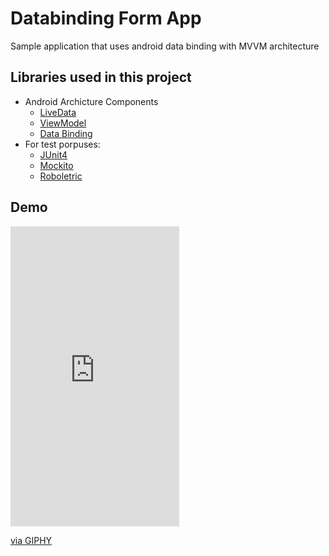 # Databinding Form App
Sample application that uses android data binding with MVVM architecture

## Libraries used in this project

- Android Archicture Components
  - [LiveData](https://developer.android.com/topic/libraries/architecture/livedata)
  - [ViewModel](https://developer.android.com/topic/libraries/architecture/viewmodel)
  - [Data Binding](https://developer.android.com/topic/libraries/data-binding) 
- For test porpuses:
  - [JUnit4](https://junit.org/junit4/)
  - [Mockito](https://site.mockito.org)
  - [Roboletric](http://robolectric.org)

## Demo

<iframe src="https://giphy.com/embed/kyKxReVPSSWfnnLfYB" width="270" height="480" frameBorder="0" class="giphy-embed" allowFullScreen></iframe><p><a href="https://giphy.com/gifs/kyKxReVPSSWfnnLfYB">via GIPHY</a></p>
